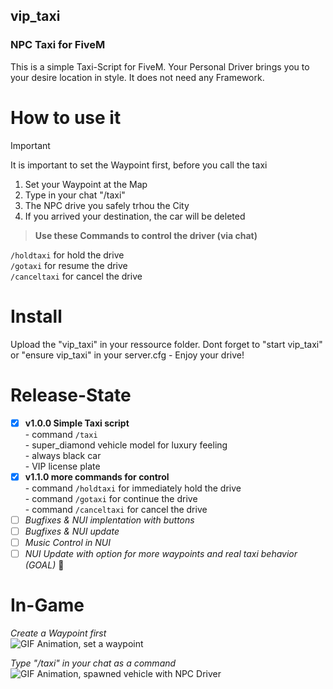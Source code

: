 ## vip_taxi
### NPC Taxi for FiveM

This is a simple Taxi-Script for FiveM. Your Personal Driver brings you to your desire location in style. It does not need any Framework.

# **How to use it**  
> [!IMPORTANT]  
> It is important to set the Waypoint first, before you call the taxi  
1. Set your Waypoint at the Map
2. Type in your chat "/taxi"
3. The NPC drive you safely trhou the City
4. If you arrived your destination, the car will be deleted

> **Use these Commands to control the driver (via chat)**

`/holdtaxi` for hold the drive  
`/gotaxi` for resume the drive  
`/canceltaxi` for cancel the drive  

# **Install**

Upload the "vip_taxi" in your ressource folder. Dont forget to "start vip_taxi" or "ensure vip_taxi" in your server.cfg - Enjoy your drive!  

# Release-State
- [x] **v1.0.0 Simple Taxi script**  
      - command `/taxi`  
      - super_diamond vehicle model for luxury feeling  
      - always black car  
      - VIP license plate  
- [x] **v1.1.0 more commands for control**  
      - command `/holdtaxi` for immediately hold the drive  
      - command `/gotaxi` for continue the drive  
      - command `/canceltaxi` for cancel the drive  
- [ ] *Bugfixes & NUI implentation with buttons*
- [ ] *Bugfixes & NUI update*
- [ ] *Music Control in NUI*
- [ ] *NUI Update with option for more waypoints and real taxi behavior (GOAL)* :tada:

# **In-Game**
*Create a Waypoint first*  
![GIF Animation, set a waypoint](https://i.postimg.cc/6327rXhM/waypoint.gif)  
  
*Type "/taxi" in your chat as a command*  
![GIF Animation, spawned vehicle with NPC Driver](https://i.postimg.cc/9FG7gcHS/drive.gif)
